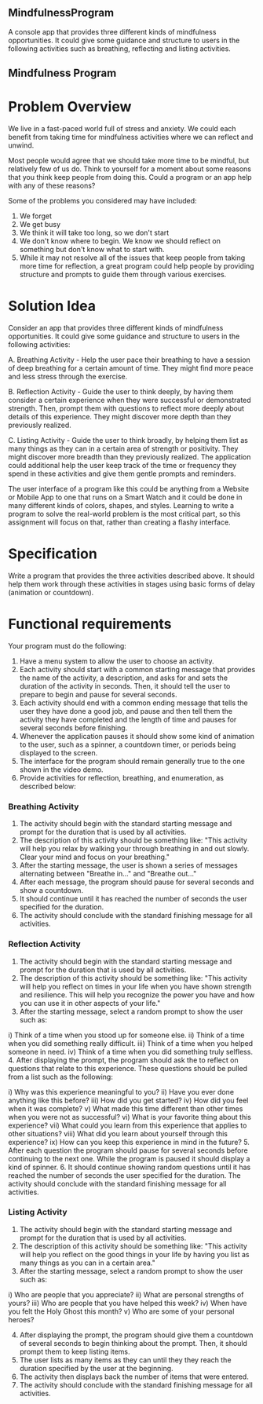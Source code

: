 ## MindfulnessProgram
A console app that provides three different kinds of mindfulness opportunities. It could give some guidance and structure to users in the following activities such as breathing, reflecting and listing activities.

## Mindfulness Program
# Problem Overview
We live in a fast-paced world full of stress and anxiety. We could each benefit from taking time for mindfulness activities where we can reflect and unwind.

Most people would agree that we should take more time to be mindful, but relatively few of us do. Think to yourself for a moment about some reasons that you think keep people from doing this. Could a program or an app help with any of these reasons?

Some of the problems you considered may have included:

1. We forget
2. We get busy
3. We think it will take too long, so we don't start
4. We don't know where to begin. We know we should reflect on something but don't know what to start with.
5. While it may not resolve all of the issues that keep people from taking more time for reflection, a great program could help people by providing structure and prompts to guide them through various exercises.

# Solution Idea
Consider an app that provides three different kinds of mindfulness opportunities. It could give some guidance and structure to users in the following activities:

A. Breathing Activity - Help the user pace their breathing to have a session of deep breathing for a certain amount of time. They might find more peace and less stress through the exercise.

B. Reflection Activity - Guide the user to think deeply, by having them consider a certain experience when they were successful or demonstrated strength. Then, prompt them with questions to reflect more deeply about details of this experience. They might discover more depth than they previously realized.

C. Listing Activity - Guide the user to think broadly, by helping them list as many things as they can in a certain area of strength or positivity. They might discover more breadth than they previously realized.
The application could additional help the user keep track of the time or frequency they spend in these activities and give them gentle prompts and reminders.

The user interface of a program like this could be anything from a Website or Mobile App to one that runs on a Smart Watch and it could be done in many different kinds of colors, shapes, and styles. Learning to write a program to solve the real-world problem is the most critical part, so this assignment will focus on that, rather than creating a flashy interface.

# Specification
Write a program that provides the three activities described above. It should help them work through these activities in stages using basic forms of delay (animation or countdown).

# Functional requirements
Your program must do the following:

1. Have a menu system to allow the user to choose an activity.
2. Each activity should start with a common starting message that provides the name of the activity, a description, and asks for and sets the duration of the activity in seconds. Then, it should tell the user to prepare to begin and pause for several seconds.
3. Each activity should end with a common ending message that tells the user they have done a good job, and pause and then tell them the activity they have completed and the length of time and pauses for several seconds before finishing.
4. Whenever the application pauses it should show some kind of animation to the user, such as a spinner, a countdown timer, or periods being displayed to the screen.
5. The interface for the program should remain generally true to the one shown in the video demo.
6. Provide activities for reflection, breathing, and enumeration, as described below:
### Breathing Activity
1. The activity should begin with the standard starting message and prompt for the duration that is used by all activities.
2. The description of this activity should be something like: "This activity will help you relax by walking your through breathing in and out slowly. Clear your mind and focus on your breathing."
3. After the starting message, the user is shown a series of messages alternating between "Breathe in..." and "Breathe out..."
4. After each message, the program should pause for several seconds and show a countdown.
4. It should continue until it has reached the number of seconds the user specified for the duration.
5. The activity should conclude with the standard finishing message for all activities.

### Reflection Activity
1. The activity should begin with the standard starting message and prompt for the duration that is used by all activities.
2. The description of this activity should be something like: "This activity will help you reflect on times in your life when you have shown strength and resilience. This will help you recognize the power you have and how you can use it in other aspects of your life."
3. After the starting message, select a random prompt to show the user such as:

i) Think of a time when you stood up for someone else.
ii) Think of a time when you did something really difficult.
iii) Think of a time when you helped someone in need.
iv) Think of a time when you did something truly selfless.
4. After displaying the prompt, the program should ask the to reflect on questions that relate to this experience. These questions should be pulled from a list such as the following:

i) Why was this experience meaningful to you?
ii) Have you ever done anything like this before?
iii) How did you get started?
iv) How did you feel when it was complete?
v) What made this time different than other times when you were not as successful?
vi) What is your favorite thing about this experience?
vii) What could you learn from this experience that applies to other situations?
viii) What did you learn about yourself through this experience?
ix) How can you keep this experience in mind in the future?
5. After each question the program should pause for several seconds before continuing to the next one. While the program is paused it should display a kind of spinner.
6. It should continue showing random questions until it has reached the number of seconds the user specified for the duration.
The activity should conclude with the standard finishing message for all activities.

### Listing Activity
1. The activity should begin with the standard starting message and prompt for the duration that is used by all activities.
2. The description of this activity should be something like: "This activity will help you reflect on the good things in your life by having you list as many things as you can in a certain area."
3. After the starting message, select a random prompt to show the user such as:

i) Who are people that you appreciate?
ii) What are personal strengths of yours?
iii) Who are people that you have helped this week?
iv) When have you felt the Holy Ghost this month?
v) Who are some of your personal heroes?

4. After displaying the prompt, the program should give them a countdown of several seconds to begin thinking about the prompt. Then, it should prompt them to keep listing items.
5. The user lists as many items as they can until they they reach the duration specified by the user at the beginning.
6. The activity then displays back the number of items that were entered.
7. The activity should conclude with the standard finishing message for all activities.

